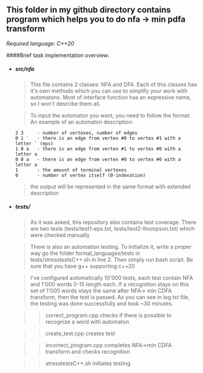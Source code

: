 ## This folder in my github directory contains program which helps you to do nfa -> min pdfa transform
*Required language: C++20*

####Brief task implementation overview:
  - ##### src/nfa
    
    > This file contains 2 classes: NFA and DFA.
    > Each of this classes has it's own methods which you can use to simplify your work with automatons. Most of interface function has an expressive name, so I won't desrcibe them all.
    
    > To input the automaton you want, you need to follow the format: 
    > An example of an automaton description:

    ```
    2 3     - number of vertexes, number of edges
    0 1 `   - there is an edge from vertex #0 to vertex #1 with a letter ` (eps)
    1 0 a   - there is an edge from vertex #1 to vertex #0 with a letter a
    0 0 a   - there is an edge from vertex #0 to vertex #0 with a letter a
    1       - the amount of terminal vertexes
    0       - number of vertex itself (0-indexation)
    ```

    >the output will be represented in the same format with extended description

  - ##### tests/

    >As it was asked, this repository also contains test coverage.
    There are two tests (tests/test1-eps.txt, tests/test2-thompson.txt) which were checked manually

    >There is also an automation testing. To initialize it, write a proper way go the folder formal_languages/tests in tests/stresstestsC++.sh in line 2. Then simply run bash script. Be sure that you have g++ supporting c++20

    >I've configured automatically 10'000 tests, each test contain NFA and 1'000 words 0-15 length each. If a recognition stays on this set of 1'000 words stays the same after NFA-> min CDFA transform, then the test is passed. As you can see in log.txt file, the testing was done successfully and took ~30 minutes.

    >>correct_program.cpp     checks if there is possible to recognize a word with automaton

    >> create_test.cpp         creates test

    >> incorrect_program.cpp   completes NFA->min CDFA transform and checks recognition

    >> stresstestsC++.sh       initiates testing


    



  